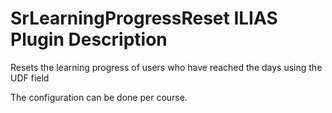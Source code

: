 # SrLearningProgressReset ILIAS Plugin Description

Resets the learning progress of users who have reached the days using the UDF field

The configuration can be done per course.
